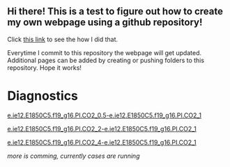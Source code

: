 ## Hi there! This is a test to figure out how to create my own webpage using a github repository!

Click [this link](https://docs.github.com/en/pages/getting-started-with-github-pages/creating-a-github-pages-site) to see the how I did that.

Everytime I commit to this repository the webpage will get updated.
Additional pages can be added by creating or pushing folders to this repository.
Hope it works!

# Diagnostics
[e.ie12.E1850C5.f19_g16.PI.CO2_0.5-e.ie12.E1850C5.f19_g16.PI.CO2_1](https://profgrizzly.github.io/e.ie12.E1850C5.f19_g16.PI.CO2_0.5-e.ie12.E1850C5.f19_g16.PI.CO2_1)

[e.ie12.E1850C5.f19_g16.PI.CO2_2-e.ie12.E1850C5.f19_g16.PI.CO2_1](https://profgrizzly.github.io/e.ie12.E1850C5.f19_g16.PI.CO2_2-e.ie12.E1850C5.f19_g16.PI.CO2_1)

[e.ie12.E1850C5.f19_g16.PI.CO2_4-e.ie12.E1850C5.f19_g16.PI.CO2_1](https://profgrizzly.github.io/e.ie12.E1850C5.f19_g16.PI.CO2_4-e.ie12.E1850C5.f19_g16.PI.CO2_1)

*more is comming, currently cases are running* 
